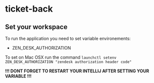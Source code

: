 # ticket-back


## Set your workspace

To run the application you need to set variable environements:

- ZEN_DESK_AUTHORIZATION


To set on Mac OSX run the command `launchctl setenv ZEN_DESK_AUTHORIZATION "zendesk authorization header code"`

**!!! DONT FORGET TO RESTART YOUR INTELLIJ AFTER SETTING YOUR VARIABLE !!!**
